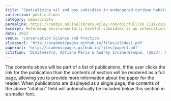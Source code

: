 ```yaml
---
title: "Spatializing oil and gas subsidies in endangered caribou habitat: Identifying political‐economic drivers of defaunation"
collection: publications
category: manuscripts
permalink: https://conbio.onlinelibrary.wiley.com/doi/full/10.1111/csp2.13007
excerpt: Reforming environmentally harmful subsidies is an international priority under the UN Convention on Biological Diversity. Research that links industrial subsidies to negative ecological impacts, however, is limited. This paper contributes to the emerging agenda of global “subsidy accountability” research by linking oil and gas subsidies to the decline of endangered caribou herds in British Columbia, Canada. While existing research concretely attributes the decline of caribou herds to industrial activity, including oil and gas development, we suggest there is a need to identify the political-economic structures which drive ongoing industrial development in caribou habitat, including public subsidies. We use government data to map oil and gas wells in critical caribou habitat and determine how many are run by operators receiving provincial fossil fuel “royalty credits”. Ultimately, we find that 1678, or 54%, of oil and gas wells located within critical caribou habitat are run by companies that have received benefits from one or both of BC's largest royalty credit programs. This paper points to the need for further analysis of subsidies as indirect drivers of biodiversity loss on a global scale, as well as increased emphasis on political-economic drivers in conservation research. It also highlights the obstacles to implementing appropriate conservation solutions in political-economic contexts dominated by resource extraction.
date: 2023
venue: 'Conservation Science and Practice'
slidesurl: 'http://academicpages.github.io/files/slides1.pdf'
paperurl: 'http://academicpages.github.io/files/paper1.pdf'
citation: 'DiSilvestro, Adriana Maria & Audrey Irvine-Broque. (2023). &quot;Paper Title Number 1.&quot; <i>Journal 1</i>. 1(1).'
---
```


The contents above will be part of a list of publications, if the user clicks the link for the publication than the contents of section will be rendered as a full page, allowing you to provide more information about the paper for the reader. When publications are displayed as a single page, the contents of the above "citation" field will automatically be included below this section in a smaller font.
